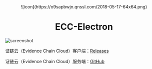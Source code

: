 
<center>![icon](https://o9sapbwjn.qnssl.com/2018-05-17-64x64.png)</center>

<h1 align="center">ECC-Electron</h1>


![screenshot](https://o9sapbwjn.qnssl.com/2018-05-17-%E5%B1%8F%E5%B9%95%E5%BF%AB%E7%85%A7%202018-05-17%2021.14.30.png)

证链云（Evidence Chain Cloud）客户端：[Releases](https://github.com/Vizards/ECC-Electron/releases)

证链云（Evidence Chain Cloud）服务端：[GitHub](https://github.com/531149907/ECC)




